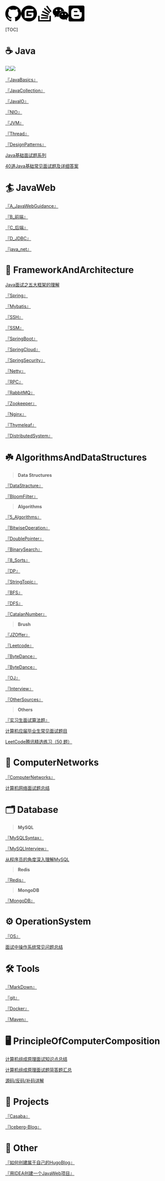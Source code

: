 [<img src="./img/github.svg" width="50" height="" >](https://github.com/Horycloud)[<img src="./img/gitee.svg" width="50" height="" >](https://gitee.com/horychang)[<img src="./img/stackoverflow.svg" width="50" height="" >](https://stackoverflow.com/)[<img src="./img/wechat.svg" width="50" height="" >](https://wx.qq.com/)[<img src="./img/Blogger.svg" width="50" height="" >](https://blog.csdn.net/weixin_44471490)

[TOC]

#   ☕️ Java

 [![](https://img.shields.io/badge/JDK-1.8%2B-lightgrey)](https://www.oracle.com/java/technologies/javase-downloads.html)[![](https://img.shields.io/badge/JDBC-Download-ff69b4)](https://www.oracle.com/database/technologies/appdev/jdbc.html)

<a href="./Java/JavaBasics">『JavaBasics』</a>

<a href="./Java/JavaCollection">『JavaCollection』</a>

<a href="./Java/JavaIO">『JavaIO』</a>

<a href="./Java/NIO">『NIO』</a>

<a href="./Java/JVM">『JVM』</a>

<a href="./Java/Thread">『Thread』</a>

<a href="./Java/DesignPatterns">『DesignPatterns』</a>

[Java基础面试题系列](https://blog.csdn.net/qq_38403662/article/details/93089638)

[40道Java基础常见面试题及详细答案](https://www.cnblogs.com/java1024/p/8622195.html)



# 🏄 JavaWeb

<a href="./JavaWeb/A_JavaWebGuidance">『A_JavaWebGuidance』</a>

<a href="./JavaWeb/B_前端">『B_前端』</a>

<a href="./JavaWeb/C_后端">『C_后端』</a>

<a href="./JavaWeb/D_JDBC">『D_JDBC』</a>

<a href="./JavaWeb/java_net">『java_net』</a>



# 🏯 FrameworkAndArchitecture

[Java面试之五大框架的理解](https://blog.csdn.net/yspxiaopanni/article/details/79410822)

<a href="./FrameworkAndArchitecture/Spring">『Spring』</a>

<a href="./FrameworkAndArchitecture/Mybatis">『Mybatis』</a>

<a href="./FrameworkAndArchitecture/SSH">『SSH』</a>

<a href="./FrameworkAndArchitecture/SSM">『SSM』</a>

<a href="./FrameworkAndArchitecture/SpringBoot.md">『SpringBoot』</a>

<a href="./FrameworkAndArchitecture/SpringCloud">『SpringCloud』</a>

<a href="./FrameworkAndArchitecture/SpringSecurity">『SpringSecurity』</a>

<a href="./FrameworkAndArchitecture/Netty">『Netty』</a>

<a href="./FrameworkAndArchitecture/RPC">『RPC』</a>

<a href="./FrameworkAndArchitecture/RabbitMQ">『RabbitMQ』</a>

<a href="./FrameworkAndArchitecture/Zookeeper">『Zookeeper』</a>

<a href="./FrameworkAndArchitecture/Nginx">『Nginx』</a>

<a href="./FrameworkAndArchitecture/Thymeleaf">『Thymeleaf』</a>

<a href="./FrameworkAndArchitecture/DistributedSystem">『DistributedSystem』</a>





# ☘️ AlgorithmsAndDataStructures

> **Data Structures**

<a href="./AlgorithmsAndDataStructures/DataStracture">『DataStracture』</a>

<a href="./AlgorithmsAndDataStructures/BloomFilter">『BloomFilter』</a>

> **Algorithms**

<a href="./AlgorithmsAndDataStructures/5_Algorithms">『5_Algorithms』</a>

<a href="./AlgorithmsAndDataStructures/BitwiseOperation">『BitwiseOperation』</a>

<a href="./AlgorithmsAndDataStructures/DoublePointer">『DoublePointer』</a>

<a href="./AlgorithmsAndDataStructures/BinarySearch">『BinarySearch』</a>

<a href="./AlgorithmsAndDataStructures/8_Sorts">『8_Sorts』</a>

<a href="./AlgorithmsAndDataStructures/DP">『DP』</a>

<a href="./AlgorithmsAndDataStructures/StringTopic">『StringTopic』</a>

<a href="./AlgorithmsAndDataStructures/BFS">『BFS』</a>

<a href="./AlgorithmsAndDataStructures/DFS">『DFS』</a>

<a href="./AlgorithmsAndDataStructures/CatalanNumber">『CatalanNumber』</a>

>**Brush**

<a href="./AlgorithmsAndDataStructures/JZOffer">『JZOffer』</a>

<a href="./AlgorithmsAndDataStructures/Leetcode">『Leetcode』</a>  

<a href="./AlgorithmsAndDataStructures/ByteDance">『ByteDance』</a>

<a href="./AlgorithmsAndDataStructures/ByteDance">『ByteDance』</a>

<a href="./AlgorithmsAndDataStructures/OJ">『OJ』</a>

<a href="./AlgorithmsAndDataStructures/Interview">『Interview』</a>

<a href="./AlgorithmsAndDataStructures/OtherSources">『OtherSources』</a>

> **Others**

<a href="./AlgorithmsAndDataStructures/实习生面试算法题">『实习生面试算法题』</a>

[计算机应届毕业生常见面试题目](https://wenku.baidu.com/view/82972e4818e8b8f67c1cfad6195f312b3169ebe4.html)

[LeetCode腾讯精选练习（50 题）](https://blog.csdn.net/qq_40378034/article/details/103519344?utm_source=app)



# 📱 ComputerNetworks

<a href="./ComputerNetworks/ComputerNetworks">『ComputerNetworks』</a>

[计算机网络面试题总结](https://blog.csdn.net/qq_42651904/article/details/91355804#4-%E6%95%B0%E6%8D%AE%E9%93%BE%E8%B7%AF%E5%B1%82)



# 🗂 Database

> **MySQL**

<a href="./Database/MySQLSyntax">『MySQLSyntax』</a>

<a href="./Database/MySQLInterview">『MySQLInterview』</a>

[从程序员的角度深入理解MySQL](https://zhuanlan.zhihu.com/p/38372763)

> **Redis**

<a href="./Database/Redis">『Redis』</a>

> **MongoDB**

<a href="./Database/MongoDB">『MongoDB』</a>



# ⚙️ OperationSystem

<a href="./OperationSystem/OS">『OS』</a>

[面试中操作系统常见问题总结](https://blog.csdn.net/Yasin0/article/details/81879569)

# 🛠 Tools

<a href="./Tools/MarkDown">『MarkDown』</a>

<a href="./Tools/git">『git』</a>

<a href="./Tools/Docker">『Docker』</a>

<a href="./Tools/Maven">『Maven』</a>



# 🖥 PrincipleOfComputerComposition

[计算机组成原理面试知识点总结](https://blog.csdn.net/sunxianghuang/article/details/52350423)

[计算机组成原理面试题简答题汇总](https://wenku.baidu.com/view/0047474dc0c708a1284ac850ad02de80d4d806ea.html)

[源码/反码/补码详解](https://www.bilibili.com/read/cv3972506?share_source=copy_link&share_medium=iphone&bbid=03b808a119ee75c36b6823b56fe19218&ts=1578558892)



# 🚀 Projects

<a href="./Projects/Casaba">『Casaba』</a>

[『Iceberg-Blog』](https://github.com/Horycloud/Iceberg-Blog)



# 🎯 Other

<a href="./Other/blogBuilding/HugoBlog">『如何创建属于自己的HugoBlog』</a>

<a href="./Other/CreateAJavaWebProject/CreateAJavaWebProjectByIDEA">『用IDEA创建一个JavaWeb项目』</a>